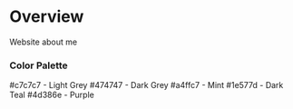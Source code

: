 # Overview
Website about me




### Color Palette
#c7c7c7 - Light Grey
#474747 - Dark Grey
#a4ffc7 - Mint
#1e577d - Dark Teal
#4d386e - Purple